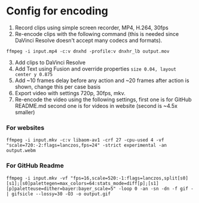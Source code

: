 # Config for encoding

1. Record clips using simple screen recorder, MP4, H.264, 30fps
2. Re-encode clips with the following command (this is needed since DaVinci
   Resolve doesn't accept many codecs and formats).

```shell
ffmpeg -i input.mp4 -c:v dnxhd -profile:v dnxhr_lb output.mov
```

3. Add clips to DaVinci Resolve
4. Add Text using Fusion and override properties
   ```size 0.04, layout center y 0.875```
5. Add ~10 frames delay before any action and ~20 frames after action is shown,
   change this per case basis
6. Export video with settings 720p, 30fps, mkv.
7. Re-encode the video using the following settings, first one is for GitHub
   README.md second one is for videos in website (second is ~4.5x smaller)

### For websites

```shell
ffmpeg -i input.mkv -c:v libaom-av1 -crf 27 -cpu-used 4 -vf "scale=720:-2:flags=lanczos,fps=24" -strict experimental -an output.webm
````

### For GitHub Readme

```shell
ffmpeg -i input.mkv -vf "fps=16,scale=520:-1:flags=lanczos,split[s0][s1];[s0]palettegen=max_colors=64:stats_mode=diff[p];[s1][p]paletteuse=dither=bayer:bayer_scale=5" -loop 0 -an -sn -dn -f gif - | gifsicle --lossy=30 -O3 -o output.gif
```